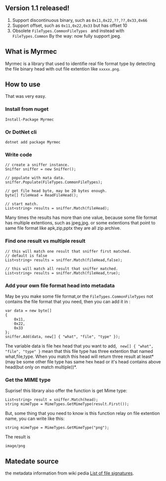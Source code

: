 ## Version 1.1 released!

1. Support discontinuous binary, such as `0x11,0x22,??,??,0x33,0x66`
2. Support offset, such as `0x11,0x22,0x33` but has offset 10
3. Obsolete `FileTypes.CommonFileTypes ` and instead with `FileTypes.Common`
By the way: now fully support jpeg.


## What is Myrmec ##
Myrmec is a library that used to identifie real file format type by detecting the file binary head with out file extention like `xxxxx.png`.

## How to use ##

That was very easy.

### Install from nuget ###

	Install-Package Myrmec
### Or DotNet cli ###
	
	dotnet add package Myrmec

### Write code ###

    // create a sniffer instance.
    Sniffer sniffer = new Sniffer();

	// populate with mata data.
    sniffer.Populate(FileTypes.CommonFileTypes);
	
	// get file head byte, may be 20 bytes enough.
    byte[] fileHead = ReadFileHead();

	// start match.
    List<string> results = sniffer.Match(fileHead);

Many times the results has more than one value, because some file format has multiple extentions, such as jpeg,jpg. or some extentions that point to same file format like apk,zip,pptx they are all zip archive.

### Find one result vs multiple result ###

	// this will match one result that sniffer first matched.
	// default is false
    List<string> results = sniffer.Match(fileHead,false);

	// this will match all result that sniffer matched.
    List<string> results = sniffer.Match(fileHead,true);

### Add your own file format head into metadata ###

May be you make some file format,or the `FileTypes.CommonFileTypes` not contains the file format that you need, then you can add it in :

    var data = new byte[]
    {
        0x11,
        0x22,
        0x33
    };
    sniffer.Add(data, new[] { "what", "file", "type" });

The variable data is file hex head that you want to add, ` new[] { "what", "file", "type" }` mean that this file type has three extention that named what,file,type. When you match this head will return three result at least*(may be some other file type has same hex head or it's head contains above head(but only on match multiple))*.

### Get the MIME type ###

Suprise! this library also offer the function is get Mime type:

	List<string> result = sniffer.Match(head);
	string mimeType = MimeTypes.GetMimeType(result.First());

But, some thing that you need to know is this function relay on file extention name, you can write like this:

	string mimeType = MimeTypes.GetMimeType("png");

The result is 

	image/png



## Matedate source ##

the metadata information from wiki pedia [List of file signatures](https://en.wikipedia.org/wiki/List_of_file_signatures).


